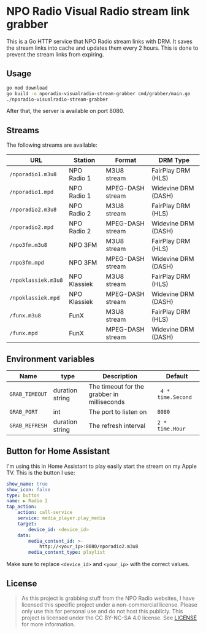 # NPO Radio Visual Radio stream link grabber

This is a Go HTTP service that NPO Radio stream links with DRM. It saves the stream links into cache and updates them every 2 hours. This is done to prevent the stream links from expiring. 

## Usage

```bash
go mod download
go build -o nporadio-visualradio-stream-grabber cmd/grabber/main.go
./nporadio-visualradio-stream-grabber
```

After that, the server is available on port 8080.

## Streams

The following streams are available:

| URL                 | Station      | Format           | DRM Type            |
|---------------------|--------------|------------------|---------------------|
| `/nporadio1.m3u8`   | NPO Radio 1  | M3U8 stream      | FairPlay DRM (HLS)  |
| `/nporadio1.mpd`    | NPO Radio 1  | MPEG-DASH stream | Widevine DRM (DASH) |
| `/nporadio2.m3u8`   | NPO Radio 2  | M3U8 stream      | FairPlay DRM (HLS)  |
| `/nporadio2.mpd`    | NPO Radio 2  | MPEG-DASH stream | Widevine DRM (DASH) |
| `/npo3fm.m3u8`      | NPO 3FM      | M3U8 stream      | FairPlay DRM (HLS)  |
| `/npo3fm.mpd`       | NPO 3FM      | MPEG-DASH stream | Widevine DRM (DASH) |
| `/npoklassiek.m3u8` | NPO Klassiek | M3U8 stream      | FairPlay DRM (HLS)  |
| `/npoklassiek.mpd`  | NPO Klassiek | MPEG-DASH stream | Widevine DRM (DASH) |
| `/funx.m3u8`        | FunX         | M3U8 stream      | FairPlay DRM (HLS)  |
| `/funx.mpd`         | FunX         | MPEG-DASH stream | Widevine DRM (DASH) |



## Environment variables

| Name           | type            | Description                                 | Default            |
|----------------|-----------------|---------------------------------------------|--------------------|
| `GRAB_TIMEOUT` | duration string | The timeout for the grabber in milliseconds | ` 4 * time.Second` |
| `GRAB_PORT`    | int             | The port to listen on                       | `8080`             |
| `GRAB_REFRESH` | duration string | The refresh interval                        | `2 * time.Hour`    |


## Button for Home Assistant

I'm using this in Home Assistant to play easily start the stream on my Apple TV. This is the button I use:

```yaml
show_name: true
show_icon: false
type: button
name: ▶️ Radio 2
tap_action:
    action: call-service
    service: media_player.play_media
    target:
        device_id: <device_id>
    data:
        media_content_id: >-
            http://<your_ip>:8080/nporadio2.m3u8
        media_content_type: playlist
```

Make sure to replace `<device_id>` and `<your_ip>` with the correct values.

## License

> As this project is grabbing stuff from the NPO Radio websites, I have licensed this specific project under a non-commercial license. Please only use this for personal use and do not host this publicly.
This project is licensed under the CC BY-NC-SA 4.0 license. See [LICENSE](LICENSE) for more information.